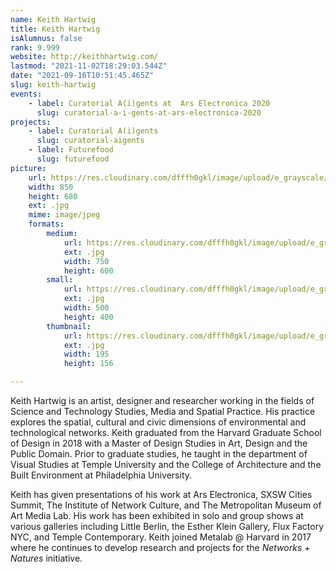 ```yaml
---
name: Keith Hartwig
title: Keith Hartwig
isAlumnus: false
rank: 9.999
website: http://keithhartwig.com/
lastmod: "2021-11-02T18:29:03.544Z"
date: "2021-09-16T10:51:45.465Z"
slug: keith-hartwig
events:
    - label: Curatorial A(i)gents at  Ars Electronica 2020
      slug: curatorial-a-i-gents-at-ars-electronica-2020
projects:
    - label: Curatorial A(i)gents
      slug: curatorial-aigents
    - label: Futurefood
      slug: futurefood
picture:
    url: https://res.cloudinary.com/dfffh0gkl/image/upload/e_grayscale/v1629122123/keith_bbbb2d5d7b.jpg
    width: 850
    height: 680
    ext: .jpg
    mime: image/jpeg
    formats:
        medium:
            url: https://res.cloudinary.com/dfffh0gkl/image/upload/e_grayscale/v1629122125/medium_keith_bbbb2d5d7b.jpg
            ext: .jpg
            width: 750
            height: 600
        small:
            url: https://res.cloudinary.com/dfffh0gkl/image/upload/e_grayscale/v1629122126/small_keith_bbbb2d5d7b.jpg
            ext: .jpg
            width: 500
            height: 400
        thumbnail:
            url: https://res.cloudinary.com/dfffh0gkl/image/upload/e_grayscale/v1629122125/thumbnail_keith_bbbb2d5d7b.jpg
            ext: .jpg
            width: 195
            height: 156

---
```

Keith Hartwig is an artist, designer and researcher working in the fields of Science and Technology Studies, Media and Spatial Practice. His practice explores the spatial, cultural and civic dimensions of environmental and technological networks. Keith graduated from the Harvard Graduate School of Design in 2018 with a Master of Design Studies in Art, Design and the Public Domain. Prior to graduate studies, he taught in the department of Visual Studies at Temple University and the College of Architecture and the Built Environment at Philadelphia University.

Keith has given presentations of his work at Ars Electronica, SXSW Cities Summit, The Institute of Network Culture, and The Metropolitan Museum of Art Media Lab. His work has been exhibited in solo and group shows at various galleries including Little Berlin, the Esther Klein Gallery, Flux Factory NYC, and Temple Contemporary. Keith joined Metalab @ Harvard in 2017 where he continues to develop research and projects for the *Networks + Natures* initiative.